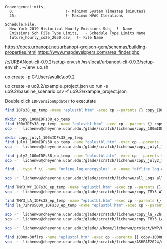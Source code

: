 ```
ConvergenceLimits,
  0,                       !- Minimum System Timestep {minutes}
  25;                      !- Maximum HVAC Iterations
  
Schedule:File,
  New York 2019 Historical Hourly Emissions Sch,  !- Name
  Emissions Sch File Type Limits,  !- Schedule Type Limits Name
  future_hourly_co2e_2030.csv,  !- File Name
```  

https://docs.urbanopt.net/urbanopt-geojson-gem/schemas/building-properties.html
https://www.mapdevelopers.com/area_finder.php

/c/URBANopt-cli-0.9.2/setup-env.sh
/usr/local/urbanopt-cli-0.9.3/setup-env.sh
. ~/.env_uo.sh

uo create -p C:\\Users\\wulic\\uo9.2

uo create -s uo9.2/example_project.json
uo run -s uo9.2/baseline_scenario.csv -f uo9.2/example_project.json


Double click `IDFVersionUpdater` to executate

<!-- The following is used to filer only eplustbl.htm for further processing -->
```bash
find IDFs38_ep_temp -name "eplustbl.htm" -exec cp --parents {} copy_IDFs38_ep_temp \;

mkdir copy_100mIDFs38_ep_temp
find 100mIDFs38_ep_temp -name "eplustbl.htm" -exec cp --parents {} copy_100mIDFs38_ep_temp \;
scp -r  lichenwu@cheyenne.ucar.edu:/glade/scratch/lichenwu/copy_100mIDFs38_ep_temp 100mIDFs38_ep_temp\

mkdir copy_july1_100mIDFs38_ep_temp
find july1_100mIDFs38_ep_temp -name "eplustbl.htm" -exec cp --parents {} copy_july1_100mIDFs38_ep_temp \;
scp -r  lichenwu@cheyenne.ucar.edu:/glade/scratch/lichenwu/copy_july1_100mIDFs38_ep_temp july1_100mIDFs38_ep_temp\

find july2_100mIDFs38_ep_temp -name "eplustbl.htm" -exec cp --parents {} copy_july2_100mIDFs38_ep_temp \;
scp -r  lichenwu@cheyenne.ucar.edu:/glade/scratch/lichenwu/copy_july2_100mIDFs38_ep_temp july2_100mIDFs38_ep_temp\

find . -type f \( -name "online.log.energyplus" -o -name "offline.log.energyplus" \) -exec cp --parents {} ./all_Logs \;

scp -r  lichenwu@cheyenne.ucar.edu:/glade/scratch/lichenwu/all_Logs all_Logs\

find TMY3_WY_IDFs38_ep_temp -name "eplustbl.htm" -exec cp --parents {} copy_TMY3_WY_IDFs38_ep_temp \;
scp -r  lichenwu@cheyenne.ucar.edu:/glade/scratch/lichenwu/copy_TMY3_WY_IDFs38_ep_temp TMY3_WY_IDFs38_ep_temp\

find TMY3_LA_IDFs38_ep_temp -name "eplustbl.htm" -exec cp --parents {} copy_TMY3_LA_IDFs38_ep_temp \;
find la_72hrs500m_IDFs38_ep_temp -name "eplustbl.htm" -exec cp --parents {} copy_la_72hrs500m_IDFs38_ep_temp \;

scp -r  lichenwu@cheyenne.ucar.edu:/glade/scratch/lichenwu/copy_la_72hrs500m_IDFs38_ep_temp la_72hrs500m_IDFs38_ep_temp\
scp -r  lichenwu@cheyenne.ucar.edu:/glade/scratch/lichenwu/copy_TMY3_LA_IDFs38_ep_temp TMY3_LA_IDFs38_ep_temp\

scp -r  lichenwu@cheyenne.ucar.edu:/glade/u/home/lichenwu/project/NWP/WRF-la-on-72hrs/test/em_real/rsl.out.0000 override.rsl.out.0000

find 1000m-30flrs -name "eplustbl.htm" -exec cp --parents {} copy-1000m-30flrs \;
scp -r  lichenwu@cheyenne.ucar.edu:/glade/scratch/lichenwu/ASHRAE2024/copy-1000m-30flrs 1000m-30flrs\
```

